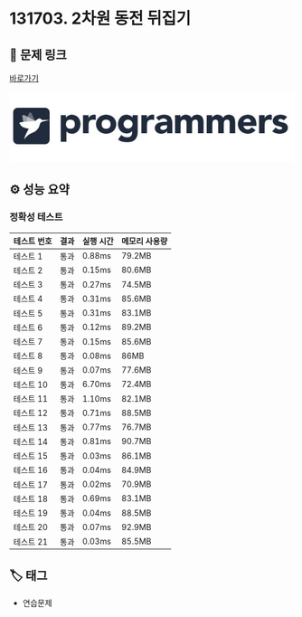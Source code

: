 # 131703. 2차원 동전 뒤집기

## 🔗 문제 링크

[바로가기](https://school.programmers.co.kr/learn/courses/30/lessons/131703)

![프로그래머스 로고](../../images/programmers.jpg)

## ⚙️ 성능 요약

### 정확성 테스트

| 테스트 번호 | 결과 | 실행 시간 | 메모리 사용량 |
| ----------- | ---- | --------- | ------------- |
| 테스트 1    | 통과 | 0.88ms    | 79.2MB        |
| 테스트 2    | 통과 | 0.15ms    | 80.6MB        |
| 테스트 3    | 통과 | 0.27ms    | 74.5MB        |
| 테스트 4    | 통과 | 0.31ms    | 85.6MB        |
| 테스트 5    | 통과 | 0.31ms    | 83.1MB        |
| 테스트 6    | 통과 | 0.12ms    | 89.2MB        |
| 테스트 7    | 통과 | 0.15ms    | 85.6MB        |
| 테스트 8    | 통과 | 0.08ms    | 86MB          |
| 테스트 9    | 통과 | 0.07ms    | 77.6MB        |
| 테스트 10   | 통과 | 6.70ms    | 72.4MB        |
| 테스트 11   | 통과 | 1.10ms    | 82.1MB        |
| 테스트 12   | 통과 | 0.71ms    | 88.5MB        |
| 테스트 13   | 통과 | 0.77ms    | 76.7MB        |
| 테스트 14   | 통과 | 0.81ms    | 90.7MB        |
| 테스트 15   | 통과 | 0.03ms    | 86.1MB        |
| 테스트 16   | 통과 | 0.04ms    | 84.9MB        |
| 테스트 17   | 통과 | 0.02ms    | 70.9MB        |
| 테스트 18   | 통과 | 0.69ms    | 83.1MB        |
| 테스트 19   | 통과 | 0.04ms    | 88.5MB        |
| 테스트 20   | 통과 | 0.07ms    | 92.9MB        |
| 테스트 21   | 통과 | 0.03ms    | 85.5MB        |

## 🏷️ 태그

- 연습문제

